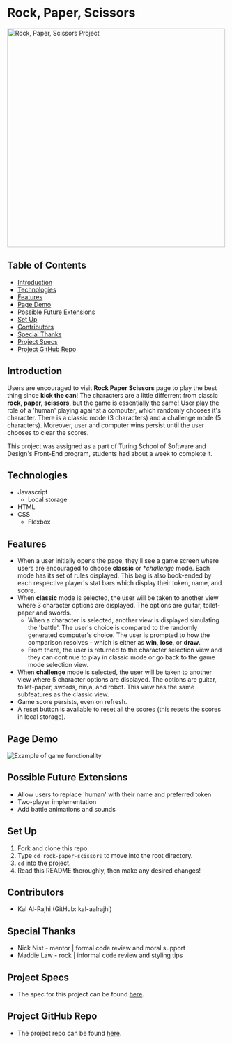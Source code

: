# Rock, Paper, Scissors

<img width="500" alt="Rock, Paper, Scissors Project" src="https://i.imgur.com/sBzSSgp.png">

## Table of Contents

  - [Introduction](#introduction)
  - [Technologies](#technologies)
  - [Features](#features)
  - [Page Demo](#page-demo)
  - [Possible Future Extensions](#possible-future-extensions)
  - [Set Up](#set-up)
  - [Contributors](#contributors)
  - [Special Thanks](#special-thanks)
  - [Project Specs](#project-specs)
  - [Project GitHub Repo](#project-github-repo)

## Introduction
Users are encouraged to visit **Rock Paper Scissors** page to play the best thing since **kick the can**! The characters are a little differrent from classic **rock, paper, scissors**, but the game is essentially the same! User play the role of a 'human' playing against a computer, which randomly chooses it's character. There is a classic mode (3 characters) and a challenge mode (5 characters). Moreover, user and computer wins persist until the user chooses to clear the scores.

This project was assigned as a part of Turing School of Software and Design's Front-End program, students had about a week to complete it. 

## Technologies
  - Javascript 
    - Local storage
  - HTML
  - CSS
    - Flexbox

## Features
- When a user initially opens the page, they'll see a game screen where users are encouraged to choose **classic** or **challenge* mode. Each mode has its set of rules displayed. This bag is also book-ended by each respective player's stat bars which display their token, name, and score.
- When **classic** mode is selected, the user will be taken to another view where 3 character options are displayed. The options are guitar, toilet-paper and swords. 
    - When a character is selected, another view is displayed simulating the 'battle'. The user's choice is compared to the randomly generated computer's choice. The user is prompted to how the comparison resolves - which is either as **win**, **lose**, or **draw**.
    - From there, the user is returned to the character selection view and they can continue to play in classic mode or go back to the game mode selection view.
- When **challenge** mode is selected, the user will be taken to another view where 5 character options are displayed. The options are guitar, toilet-paper, swords, ninja, and robot. This view has the same subfeatures as the classic view.
- Game score persists, even on refresh.
- A reset button is available to reset all the scores (this resets the scores in local storage).

## Page Demo
![Example of game functionality](https://media.giphy.com/media/N2Tmsu9gAHTteBTaLN/giphy.gif)

## Possible Future Extensions
- Allow users to replace 'human' with their name and preferred token
- Two-player implementation
- Add battle animations and sounds

## Set Up
1. Fork and clone this repo.
2. Type `cd rock-paper-scissors` to move into the root directory.
3. `cd` into the project.
4. Read this README thoroughly, then make any desired changes!

## Contributors
- Kal Al-Rajhi (GitHub: kal-aalrajhi)

## Special Thanks
- Nick Nist - mentor | formal code review and moral support
- Maddie Law - rock | informal code review and styling tips

## Project Specs
- The spec for this project can be found [here](https://frontend.turing.edu/projects/module-1/rock-paper-scissors-solo.html).

## Project GitHub Repo
- The project repo can be found [here](https://github.com/kal-aalrajhi/rock-paper-scissors).
